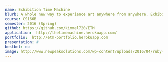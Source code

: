 ```yaml
---
name: Exhibition Time Machine
blurb: A whole new way to experience art anywhere from anywhere. Exhibition Time Machine is the solution to these problems that both Museums and art lovers all over the world experience. Using Exhibition Time Machine, museums can easily upload their content which is then archived and displayed on their designated page. Allowing museums to document their exhibits while simultaneously allowing people to appreciate them from anywhere in the world.
course: CS166B
semester: 2016 (Spring)
github: https://github.com/kimmel720/ETM
application:  http://thetimemachine.herokuapp.com/
portfolio:  http://etm-portfolio.herokuapp.com
presentation: #
bestbet: no
image: http://www.newpeaksolutions.com/wp-content/uploads/2016/04/ruby-on-rails.jpg
---
```

